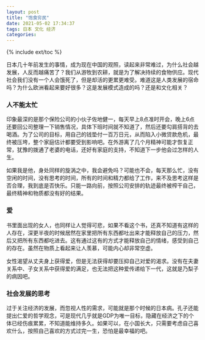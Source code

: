 ```yaml
---
layout: post
title: "饱食穷民"
date: 2021-05-02 17:34:37
tags: 日本 文化 经济
categories: 
---
```


{% include ext/toc %}


日本几十年前发生的事情，成为现在中国的观照，读起来非常难过，为什么社会越发展，人反而越痛苦了？我们从游牧到农耕，就是为了解决持续的食物供应。现代社会我们没有一个人会饿死了，但是却活的更累更难受。难道这是人类发展的宿命吗？为什么欧洲看起来要好很多？这是发展模式造成的吗？还是和文化相关？

### 人不能太忙

印象最深的是那个保险公司的小伙子佐地健一，每天早上8点准时开会，晚上6点还要回公司整理一下销售情况，具体下班时间就不知道了，然后还要勾肩搭背的去喝酒。为了公司的目标，用自己的钱垫付一百万日元，从而陷入小微贷款危机，最终被压垮，整个家庭估计都要受到影响吧。在外游离了几个月精神可能才恢复正常，犹豫的拨通了老婆的电话，还好有家庭的支持，不知道下一步他会过怎样的人生。

如果我是他，身处同样的旋涡之中，我会避免吗？可能也不会，每天那么忙，没有空闲的时间，没有思考的时间，所有的时间和精力都给了工作，来不及思考这样是否合理，我到底是否快乐。只能一路向前，按照公司安排的轨迹最终被榨干自己，最终精神和物质都没有好的结果。


### 爱

书里面出现的女人，也同样让人觉得可悲，如果不看这个书，还真不知道有这样的人存在，深更半夜的时候居然在家里把所有东西都吐出来才能释放自己的压力，然后又把所有东西都吃进去。这有通过这有的方式才能释放自己的情绪，感受到自己的存在。虽然在物质上看起来让人羡慕，可能内心却非常空虚。

女性渴望从丈夫身上获得爱，但是无法获得却要压抑自己对爱的渴求。没有在夫妻关系中、子女关系中获得爱的满足，也无法把这种爱传递给下一代，这就是乃梨子的病因吧。

### 社会发展的思考

过于关注经济的发展，而忽视人性的需求，可能就是那个时候的日本病。孔子还能提出仁爱的哲学观念，可是现代几乎就是GDP为唯一目标，隐藏在经济之下的个体已经伤痕累累，不知道能维持多久。如果可以，在小国长大，只需要考虑自己喜欢什么，按照自己喜欢的方式过完一生，恐怕是最幸福的吧。




